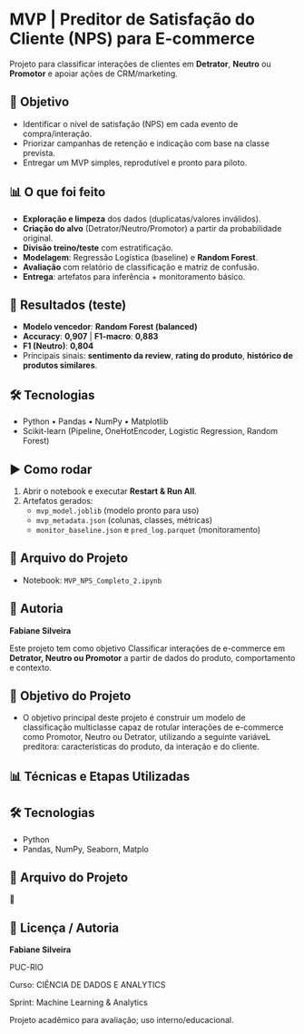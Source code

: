 # MVP | Preditor de Satisfação do Cliente (NPS) para E-commerce

Projeto para classificar interações de clientes em **Detrator**, **Neutro** ou **Promotor** e apoiar ações de CRM/marketing.

## 🎯 Objetivo
- Identificar o nível de satisfação (NPS) em cada evento de compra/interação.
- Priorizar campanhas de retenção e indicação com base na classe prevista.
- Entregar um MVP simples, reprodutível e pronto para piloto.

## 📊 O que foi feito
- **Exploração e limpeza** dos dados (duplicatas/valores inválidos).
- **Criação do alvo** (Detrator/Neutro/Promotor) a partir da probabilidade original.
- **Divisão treino/teste** com estratificação.
- **Modelagem**: Regressão Logística (baseline) e **Random Forest**.
- **Avaliação** com relatório de classificação e matriz de confusão.
- **Entrega**: artefatos para inferência + monitoramento básico.

## 🏁 Resultados (teste)
- **Modelo vencedor**: **Random Forest (balanced)**
- **Accuracy**: **0,907** | **F1-macro**: **0,883**
- **F1 (Neutro)**: **0,804**
- Principais sinais: **sentimento da review**, **rating do produto**, **histórico de produtos similares**.

## 🛠️ Tecnologias
- Python • Pandas • NumPy • Matplotlib
- Scikit-learn (Pipeline, OneHotEncoder, Logistic Regression, Random Forest)

## ▶️ Como rodar
1. Abrir o notebook e executar **Restart & Run All**.
2. Artefatos gerados:
   - `mvp_model.joblib` (modelo pronto para uso)
   - `mvp_metadata.json` (colunas, classes, métricas)
   - `monitor_baseline.json` e `pred_log.parquet` (monitoramento)

## 📁 Arquivo do Projeto
- Notebook: `MVP_NPS_Completo_2.ipynb`

## 👤 Autoria
**Fabiane Silveira**




Este projeto tem como objetivo Classificar interações de e-commerce em **Detrator, Neutro ou Promotor** a partir de dados do produto, comportamento e contexto.

## 🎯 Objetivo do Projeto

- O objetivo principal deste projeto é construir um modelo de classificação multiclasse capaz de rotular interações de e-commerce como Promotor, Neutro ou Detrator, utilizando a seguinte variáveL preditora: características do produto, da interação e do cliente.
  
## 📊 Técnicas e Etapas Utilizadas



## 🛠️ Tecnologias

- Python
- Pandas, NumPy, Seaborn, Matplo

## 📁 Arquivo do Projeto

🔗 

## 👤 Licença / Autoria

**Fabiane Silveira**  

PUC-RIO  

Curso: CIÊNCIA DE DADOS E ANALYTICS

Sprint: Machine Learning & Analytics

Projeto acadêmico para avaliação; uso interno/educacional.

